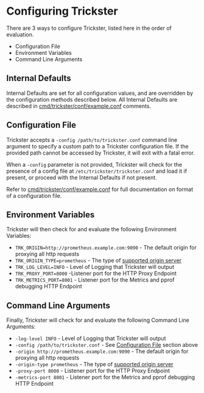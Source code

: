 # Configuring Trickster

There are 3 ways to configure Trickster, listed here in the order of evaluation.

* Configuration File
* Environment Variables
* Command Line Arguments

## Internal Defaults

Internal Defaults are set for all configuration values, and are overridden by the configuration methods described below. All Internal Defaults are described in [cmd/trickster/conf/example.conf](../cmd/trickster/conf/example.conf) comments.

## Configuration File

Trickster accepts a `-config /path/to/trickster.conf` command line argument to specify a custom path to a Trickster configuration file. If the provided path cannot be accessed by Trickster, it will exit with a fatal error.

When a `-config` parameter is not provided, Trickster will check for the presence of a config file at `/etc/trickster/trickster.conf` and load it if present, or proceed with the Internal Defaults if not present.

Refer to [cmd/trickster/conf/example.conf](../cmd/trickster/conf/example.conf) for full documentation on format of a configuration file.

## Environment Variables

Trickster will then check for and evaluate the following Environment Variables:

* `TRK_ORIGIN=http://prometheus.example.com:9090` - The default origin for proxying all http requests
* `TRK_ORIGIN_TYPE=prometheus` - The type of [supported origin server](./supported-origin-types.md)
* `TRK_LOG_LEVEL=INFO` - Level of Logging that Trickster will output
* `TRK_PROXY_PORT=8000` -Listener port for the HTTP Proxy Endpoint
* `TRK_METRICS_PORT=8001` - Listener port for the Metrics and pprof debugging HTTP Endpoint

## Command Line Arguments

Finally, Trickster will check for and evaluate the following Command Line Arguments:

* `-log-level INFO` - Level of Logging that Trickster will output
* `-config /path/to/trickster.conf` - See [Configuration File](#configuration-file) section above
* `-origin http://prometheus.example.com:9090` - The default origin for proxying all http requests
* `-origin-type prometheus` - The type of [supported origin server](./supported-origin-types.md)
* `-proxy-port 8000` - Listener port for the HTTP Proxy Endpoint
* `-metrics-port 8001` - Listener port for the Metrics and pprof debugging HTTP Endpoint
